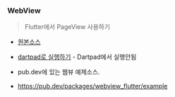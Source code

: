 ### WebView
> Flutter에서 PageView 사용하기

- [원본소스](https://pub.dev/packages/webview_flutter/example)
- [dartpad로 실행하기](#) - Dartpad에서 실행안됨

- pub.dev에 있는 웹뷰 예제소스.
- https://pub.dev/packages/webview_flutter/example
